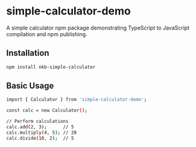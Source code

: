 # simple-calculator-demo

A simple calculator npm package demonstrating TypeScript to JavaScript compilation and npm publishing.

## Installation

```bash
npm install nkb-simple-calculator

```

## Basic Usage
```bash
import { Calculator } from 'simple-calculator-demo';

const calc = new Calculator();

// Perform calculations
calc.add(2, 3);      // 5
calc.multiply(4, 5); // 20
calc.divide(10, 2);  // 5
```
